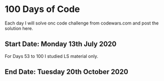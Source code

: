 # 100 Days of Code

Each day I will solve onc code challenge from codewars.com and post the solution here.

## Start Date: Monday 13th July 2020

For Days 53 to 100 I studied LS material only.

## End Date: Tuesday 20th October 2020
